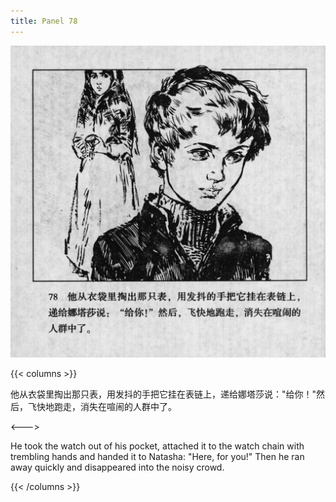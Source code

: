 ```yaml
---
title: Panel 78
---
```


![biao page](./../../../images/biao/seifert0726_biao_0082_078.jpg)

{{< columns >}}

他从衣袋里掏出那只表，用发抖的手把它挂在表链上，递给娜塔莎说："给你！"然后，飞快地跑走，消失在喧闹的人群中了。

<--->

He took the watch out of his pocket, attached it to the watch chain with trembling hands and handed it to Natasha: "Here, for you!" Then he ran away quickly and disappeared into the noisy crowd.

{{< /columns >}}

